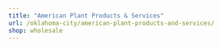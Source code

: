 ```yaml
---
title: "American Plant Products & Services"
url: /oklahoma-city/american-plant-products-and-services/
shop: wholesale
---
```

